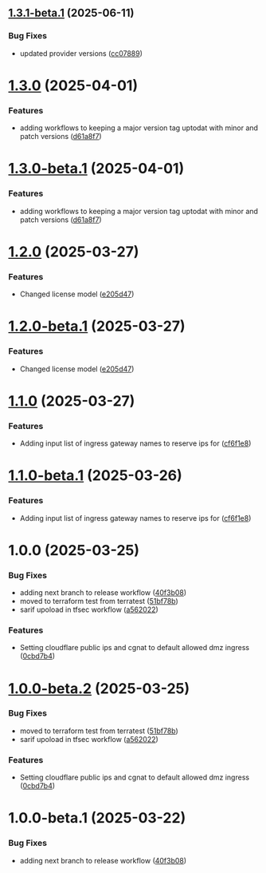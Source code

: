 ## [1.3.1-beta.1](https://github.com/MonsieurDahlstrom/tf-azure-lz-network/compare/v1.3.0...v1.3.1-beta.1) (2025-06-11)


### Bug Fixes

* updated provider versions ([cc07889](https://github.com/MonsieurDahlstrom/tf-azure-lz-network/commit/cc078890c722d97601840bb5d8ccf7b995ac4ae7))

# [1.3.0](https://github.com/MonsieurDahlstrom/tf-azure-lz-network/compare/v1.2.0...v1.3.0) (2025-04-01)


### Features

* adding workflows to keeping a major version tag uptodat with minor and patch versions ([d61a8f7](https://github.com/MonsieurDahlstrom/tf-azure-lz-network/commit/d61a8f723a0f0cfe2f8746f6b78a6a83d6728a81))

# [1.3.0-beta.1](https://github.com/MonsieurDahlstrom/tf-azure-lz-network/compare/v1.2.0...v1.3.0-beta.1) (2025-04-01)


### Features

* adding workflows to keeping a major version tag uptodat with minor and patch versions ([d61a8f7](https://github.com/MonsieurDahlstrom/tf-azure-lz-network/commit/d61a8f723a0f0cfe2f8746f6b78a6a83d6728a81))

# [1.2.0](https://github.com/MonsieurDahlstrom/tf-azure-lz-network/compare/v1.1.0...v1.2.0) (2025-03-27)


### Features

* Changed license model ([e205d47](https://github.com/MonsieurDahlstrom/tf-azure-lz-network/commit/e205d479f7fa17cb15a4f49ae9ddc4c15c82fae2))

# [1.2.0-beta.1](https://github.com/MonsieurDahlstrom/tf-azure-lz-network/compare/v1.1.0...v1.2.0-beta.1) (2025-03-27)


### Features

* Changed license model ([e205d47](https://github.com/MonsieurDahlstrom/tf-azure-lz-network/commit/e205d479f7fa17cb15a4f49ae9ddc4c15c82fae2))

# [1.1.0](https://github.com/MonsieurDahlstrom/tf-azure-lz-network/compare/v1.0.0...v1.1.0) (2025-03-27)


### Features

* Adding input list of ingress gateway names to reserve ips for ([cf6f1e8](https://github.com/MonsieurDahlstrom/tf-azure-lz-network/commit/cf6f1e8f98a49ebbb55b4a17a29ef740111dc4b9))

# [1.1.0-beta.1](https://github.com/MonsieurDahlstrom/tf-azure-lz-network/compare/v1.0.0...v1.1.0-beta.1) (2025-03-26)


### Features

* Adding input list of ingress gateway names to reserve ips for ([cf6f1e8](https://github.com/MonsieurDahlstrom/tf-azure-lz-network/commit/cf6f1e8f98a49ebbb55b4a17a29ef740111dc4b9))

# 1.0.0 (2025-03-25)


### Bug Fixes

* adding next branch to release workflow ([40f3b08](https://github.com/MonsieurDahlstrom/tf-azure-lz-network/commit/40f3b08f82a53d3edb6c819a150e2a9c295b09a3))
* moved to terraform test from terratest ([51bf78b](https://github.com/MonsieurDahlstrom/tf-azure-lz-network/commit/51bf78b6eaf5714912f2be906cb0164d09fe2150))
* sarif upoload in tfsec workflow ([a562022](https://github.com/MonsieurDahlstrom/tf-azure-lz-network/commit/a5620221c398a62104d14198a3a443f9f76d77b9))


### Features

* Setting cloudflare public ips and cgnat to default allowed dmz ingress ([0cbd7b4](https://github.com/MonsieurDahlstrom/tf-azure-lz-network/commit/0cbd7b47fbfb4d13dd3401b6e1f6cbb08d9c583b))

# [1.0.0-beta.2](https://github.com/MonsieurDahlstrom/tf-azure-lz-network/compare/v1.0.0-beta.1...v1.0.0-beta.2) (2025-03-25)


### Bug Fixes

* moved to terraform test from terratest ([51bf78b](https://github.com/MonsieurDahlstrom/tf-azure-lz-network/commit/51bf78b6eaf5714912f2be906cb0164d09fe2150))
* sarif upoload in tfsec workflow ([a562022](https://github.com/MonsieurDahlstrom/tf-azure-lz-network/commit/a5620221c398a62104d14198a3a443f9f76d77b9))


### Features

* Setting cloudflare public ips and cgnat to default allowed dmz ingress ([0cbd7b4](https://github.com/MonsieurDahlstrom/tf-azure-lz-network/commit/0cbd7b47fbfb4d13dd3401b6e1f6cbb08d9c583b))

# 1.0.0-beta.1 (2025-03-22)


### Bug Fixes

* adding next branch to release workflow ([40f3b08](https://github.com/MonsieurDahlstrom/tf-azure-lz-network/commit/40f3b08f82a53d3edb6c819a150e2a9c295b09a3))
